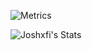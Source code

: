 ![Metrics](https://metrics.lecoq.io/joshxfi?template=terminal&base.community=0&base.metadata=0&lines=1&languages=1&languages.limit=8&languages.sections=most-used&languages.colors=github&languages.threshold=0%25&languages.indepth=false&languages.recent.load=300&languages.recent.days=14&config.timezone=Asia%2FManila)

![Joshxfi's Stats](https://github-readme-stats.vercel.app/api?username=joshxfi&show_icons=true&theme=bear&hide_border=true)

